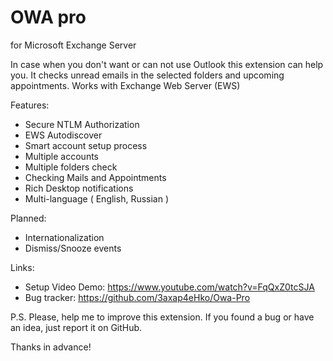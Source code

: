 OWA pro
=======

for Microsoft Exchange Server

In case when you don't want or can not use Outlook this extension can help you.
It checks unread emails in the selected folders and upcoming appointments.
Works with Exchange Web Server (EWS)

Features:
 - Secure NTLM Authorization
 - EWS Autodiscover
 - Smart account setup process
 - Multiple accounts
 - Multiple folders check
 - Checking Mails and Appointments
 - Rich Desktop notifications
 - Multi-language ( English, Russian )

Planned:
 - Internationalization
 - Dismiss/Snooze events

Links:
 - Setup Video Demo: https://www.youtube.com/watch?v=FqQxZ0tcSJA
 - Bug tracker: https://github.com/3axap4eHko/Owa-Pro

P.S. Please, help me to improve this extension. If you found a bug or have an idea, just report it on GitHub.

Thanks in advance!
